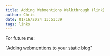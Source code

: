 ```yaml
---
title: Adding Webmentions Walkthrough (link)
author: Chris
date: 01/16/2024 13:51:39 
tags: links
---
```


For future me:

["Adding webmentions to your static blog"](https://janmonschke.com/adding-webmentions-to-your-static-blog/)